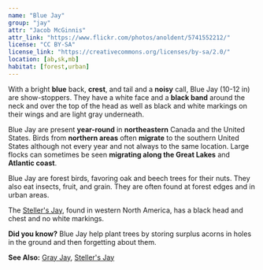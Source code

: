 ```yaml
---
name: "Blue Jay"
group: "jay"
attr: "Jacob McGinnis"
attr_link: "https://www.flickr.com/photos/anoldent/5741552212/"
license: "CC BY-SA"
license_link: "https://creativecommons.org/licenses/by-sa/2.0/"
location: [ab,sk,mb]
habitat: [forest,urban]
---
```

With a bright **blue** back, **crest**, and tail and a **noisy** call, Blue Jay (10-12 in) are show-stoppers. They have a white face and a **black band** around the neck and over the top of the head as well as black and white markings on their wings and are light gray underneath.

Blue Jay are present **year-round** in **northeastern** Canada and the United States. Birds from **northern areas** often **migrate** to the southern United States although not every year and not always to the same location. Large flocks can sometimes be seen **migrating along the Great Lakes** and **Atlantic coast**.

Blue Jay are forest birds, favoring oak and beech trees for their nuts. They also eat insects, fruit, and grain. They are often found at forest edges and in urban areas.

The [Steller's Jay](/birds/steljay), found in western North America, has a black head and chest and no white markings.

**Did you know?** Blue Jay help plant trees by storing surplus acorns in holes in the ground and then forgetting about them.

<!-- generated, do not edit -->
**See Also:**
[Gray Jay](/birds/grayjay),
[Steller's Jay](/birds/steljay)
